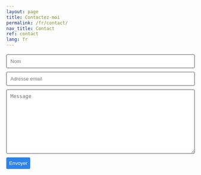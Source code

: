```yaml
---
layout: page
title: Contactez-moi
permalink: /fr/contact/
nav_title: Contact
ref: contact
lang: fr
---
```


<form class="wj-contact" action="https://formspree.io/{{site.email}}" method="POST">
	<input type="text" name="name" placeholder="Nom">
	<input type="text" name="email" placeholder="Adresse email">
    <textarea type="text" name="content" rows="10" placeholder="Message"></textarea>
    <input type="hidden" name="_next" value="//{{ site.url | remove: "https://"}}fr/merci/">
    <input type="hidden" name="_subject" value="Nouvelle soumission de formulaire de contact">
	<input type="hidden" name="_language" value="fr" />
    <input type="text" name="_gotcha" style="display:none">
    <input type="submit" value="Envoyer">
</form>

<style>
form.wj-contact input[type="text"], form.wj-contact textarea[type="text"] {
    width: 100%;
    vertical-align: middle;
    margin-top: 0.25em;
    margin-bottom: 0.5em;
    padding: 0.75em;
    /*font-family: monospace, sans-serif;*/
    font-weight: lighter;
    border-style: solid;
    border-color: #444;
    outline-color: #2e83e6;
    border-width: 1px;
    border-radius: 3px;
    transition: box-shadow .2s ease;
}
form.wj-contact input[type="submit"] {
    outline: none;
    color: white;
    background-color: #2e83e6;
    border-radius: 3px;
    padding: 0.5em;
    margin: 0.25em 0 0 0;
    border: 1px solid transparent;
    height: auto;
}
</style>